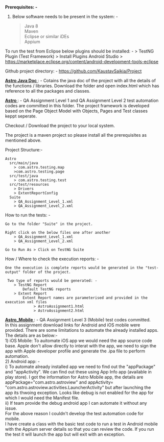 <b>Prerequisites: -</b>

1) Below software needs to be present in the system: -
    > Java 8 <br>
    > Maven <br>
    > Eclipse or similar iDEs <br>
    > Appium <br>

To run the test from Eclipse below plugins should be installed: -
    > TestNG Plugin (Test Framework)
    > Install Plugins Android Studio > https://marketplace.eclipse.org/content/android-development-tools-eclipse

Github project directory: -  https://github.com/KaustavSaikia/Project

<b><a href="https://github.com/KaustavSaikia/Project/tree/master/Astro%20Java%20Doc">Astro Java Doc </a></b> : - Cotains the java doc of the project with all the details of the functions / libraries. Download the folder and open index.html which has reference to all the packages and classes.

<b><a href="https://github.com/KaustavSaikia/Project/tree/master/Astro">Astro </a></b>: - QA Assignment Level 1 and QA Assignment Level 2 test automation codes are committed in this folder. The project framework is developed based on the Page Object Model with Objects, Pages and Test classes keppt seperate. 

Checkout / Download the project to your local system. 

The project is a maven project so please install all the prerequisites as mentioned above. 

Project Structure:- 

    Astro
      src/main/java 
        > com.astro.testing.map 
        >com.astro.testing.page 
      src/test/java
        > com.astro.testing.test 
      src/test/resources
        > Drivers
        > ExtentReportConfig
      Suite
        > QA_Assignment_Level_1.xml 
        > QA_Assignment_Level_2.xml

How to run the tests: - 

    Go to the folder "Suite" in the project.

    Right click on the below files one after another  
        > QA_Assignment_Level_1.xml 
        > QA_Assignment_Level_2.xml

    Go to Run As > Click on TestNG Suite

How / Where to check the execution reports: -

    One the execution is complete reports would be generated in the "test-output" folder of the project.

     Two type of reports would be generated: - 
        > TestNG Report 
            Default TestNG reports
        > Extent Report
            Extent Report names are parameterised and provided in the execution xml files
                 > AstroAssignment1.html
                 > AstroAssignment2.html

<b><a href="https://github.com/KaustavSaikia/Project/tree/master/Astro_Mobile">Astro_Mobile </a></b>: - QA Assignment Level 3 (Mobile) test codes committed.<br>
    In this assignment download links for Android and iOS mobile were provided. There are some limitations to automate the already installed apps. The details are as below:- <br>
    1) iOS Mobile: To auitomate iOS app we would need the app source code base. Apple don't allow directly to interat with the app, we need to sign the app with Apple developer profile and generate the .ipa file to perform automation. <br>
    2) Android app: - <br>
        i) To automate already installed app we need to find out the "appPackage" and "appActivity". We can find out these using App Info app (available in play store). I got the information for Astro Mobile app, the details are appPackage="com.astro.astroview" and appActivity= "com.astro.astroview.activities.LauncherActivity" but after launching the app its thwoing exception. Looks like debug is not enabled for the app for which I would need the Manifest file. <br>
        ii) If team provide the debug android app I can automate it without any issue. <br>
    For the above reason I couldn't develop the test automation code for mobile. <br>
    I have create a class with the basic test code to run a test in Android mobile with the Appium server details so that you can review the code. If you run the test it will launch the app but will exit with an exception. <br>
